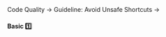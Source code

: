 <link rel="stylesheet" href="{{baseUrl}}/css/textbook.css">

<div class="website-content">

<div id="path">Code Quality &rarr; Guideline: Avoid Unsafe Shortcuts &rarr;</div>

<div id="title">

#### Basic :one:

</div>

<div id="body">

<panel header="**Use the Default Branch**"
    type="seamless" alt="indentation">
  <include src="../../practices/useDefaultBranch/index.md#main" />
</panel>

<panel header="**Don't Recycle Variables or Parameters**"
    type="seamless" alt="indentation">
  <include src="../../practices/dontRecycleVarsOrParams/index.md#main" />
</panel>

<panel header="**Avoid Empty Catch Blocks**"
    type="seamless" alt="indentation">
  <include src="../../practices/avoidEmptyCatchBlocks/index.md#main" />
</panel>

<panel header="**Delete Dead Code**"
    type="seamless" alt="indentation">
  <include src="../../practices/deleteDeadCode/index.md#main" />
</panel>

</div>

<div id="extras">

<include src="exercises.md" />

<div>

</div>
